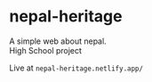 # nepal-heritage
A simple web about nepal.<br>
High School project

Live at  ```nepal-heritage.netlify.app/```
